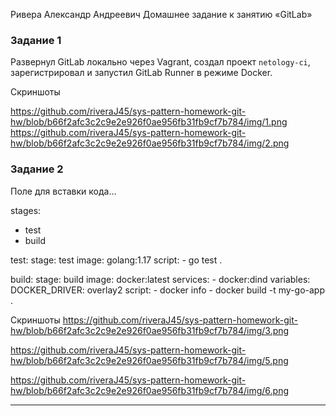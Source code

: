 Ривера Александр Андреевич Домашнее задание к занятию «GitLab»
### Задание 1

Развернул GitLab локально через Vagrant, создал проект `netology-ci`, зарегистрировал и запустил GitLab Runner в режиме Docker.


 Скриншоты


https://github.com/riveraJ45/sys-pattern-homework-git-hw/blob/b66f2afc3c2c9e2e926f0ae956fb31fb9cf7b784/img/1.png
https://github.com/riveraJ45/sys-pattern-homework-git-hw/blob/b66f2afc3c2c9e2e926f0ae956fb31fb9cf7b784/img/2.png



### Задание 2


Поле для вставки кода...

stages:
  - test
  - build

test:
  stage: test
  image: golang:1.17
  script:
    - go test .

build:
  stage: build
  image: docker:latest
  services:
    - docker:dind
  variables:
    DOCKER_DRIVER: overlay2
  script:
    - docker info
    - docker build -t my-go-app .



Скриншоты
https://github.com/riveraJ45/sys-pattern-homework-git-hw/blob/b66f2afc3c2c9e2e926f0ae956fb31fb9cf7b784/img/3.png

https://github.com/riveraJ45/sys-pattern-homework-git-hw/blob/b66f2afc3c2c9e2e926f0ae956fb31fb9cf7b784/img/5.png

https://github.com/riveraJ45/sys-pattern-homework-git-hw/blob/b66f2afc3c2c9e2e926f0ae956fb31fb9cf7b784/img/6.png

---
